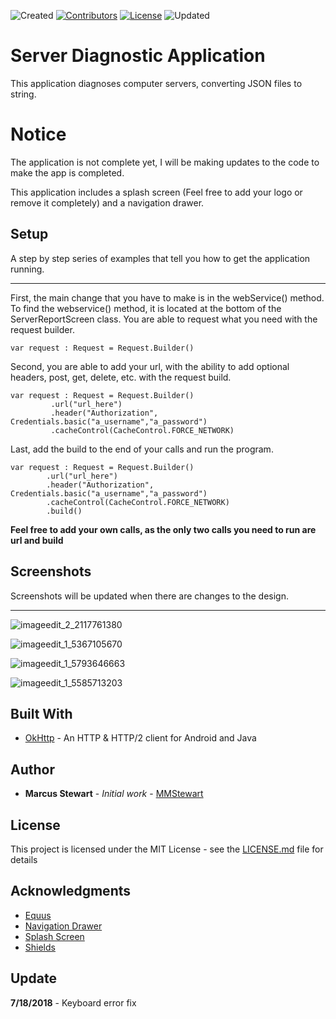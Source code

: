 ![Created](https://img.shields.io/badge/created-july%202018-brightgreen.svg)
[![Contributors](https://img.shields.io/badge/contributors-1-lightgrey.svg)](https://github.com/mmstewart/Server-Diagnostic-Application/graphs/contributors)
[![License](https://img.shields.io/packagist/l/doctrine/orm.svg)](https://github.com/mmstewart/Server-Diagnostic-Application/blob/master/LICENSE.md)
![Updated](https://img.shields.io/badge/updated-july%202018-yellow.svg)


# Server Diagnostic Application

This application diagnoses computer servers, converting JSON files to string.  

# Notice

The application is not complete yet, I will be making updates to the code to make the app is completed.  

This application includes a splash screen (Feel free to add your logo or remove it completely) and a navigation drawer.

## Setup

A step by step series of examples that tell you how to get the application running.

---

First, the main change that you have to make is in the webService() method. To find the webservice() method, it is located at the bottom of the ServerReportScreen class. You are able to request what you need with the request builder.

```
var request : Request = Request.Builder()
```

Second, you are able to add your url, with the ability to add optional headers, post, get, delete, etc. with the request build.

```
var request : Request = Request.Builder()
         .url("url_here")
         .header("Authorization", Credentials.basic("a_username","a_password")
         .cacheControl(CacheControl.FORCE_NETWORK)
```

Last, add the build to the end of your calls and run the program.

```
var request : Request = Request.Builder()
        .url("url_here")
        .header("Authorization", Credentials.basic("a_username","a_password")
        .cacheControl(CacheControl.FORCE_NETWORK)
        .build()
```

**Feel free to add your own calls, as the only two calls you need to run are url and build**

## Screenshots

Screenshots will be updated when there are changes to the design.  

---

![imageedit_2_2117761380](https://user-images.githubusercontent.com/36175538/42836482-c69942ec-89c0-11e8-8822-745c391661ed.png)  

![imageedit_1_5367105670](https://user-images.githubusercontent.com/36175538/42836513-dd365490-89c0-11e8-9779-da377539ee7d.png)  

![imageedit_1_5793646663](https://user-images.githubusercontent.com/36175538/42836515-dfc949ec-89c0-11e8-84b2-fa61eaff2632.png)  

![imageedit_1_5585713203](https://user-images.githubusercontent.com/36175538/42836520-e253c066-89c0-11e8-9518-344bb70efa36.png)

## Built With

* [OkHttp](http://square.github.io/okhttp/) - An HTTP & HTTP/2 client for Android and Java

## Author

* **Marcus Stewart** - *Initial work* - [MMStewart](https://github.com/mmstewart)

## License

This project is licensed under the MIT License - see the [LICENSE.md](LICENSE.md) file for details

## Acknowledgments

* [Equus](https://www.equuscs.com/)
* [Navigation Drawer](https://www.youtube.com/watch?v=AS92bq3XxkA)
* [Splash Screen](https://www.youtube.com/watch?v=jXtof6OUtcE&t=137s)
* [Shields](https://shields.io/)

## Update

**7/18/2018** - Keyboard error fix
